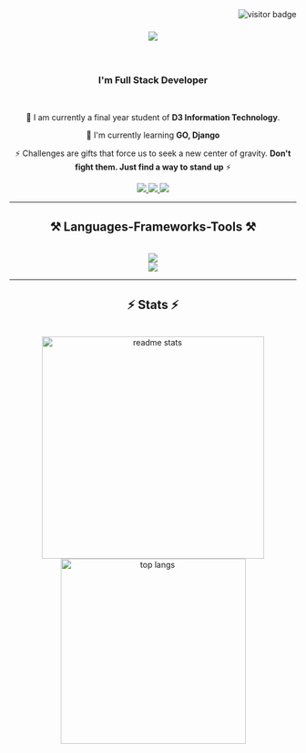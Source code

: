 <img align="right" src="https://visitor-badge.laobi.icu/badge?page_id=samuelsiahaan16.samuelsiahaan16" alt="visitor badge"/>

<h1 align="center">
    <img src="https://readme-typing-svg.herokuapp.com/?font=Righteous&size=35&center=true&vCenter=true&width=500&height=70&duration=4000&lines=Hi+There!+👋;+I'm+Samuel+Siahaan!;" />
</h1>

<br/>

<h3 align="center">I'm Full Stack Developer </h3>

<br/>

<div align="center">
 
 🔭 I am currently a final year student of **D3 Information Technology**.  
 
 🌱 I'm currently learning **GO, Django**
 
 ⚡ 
 Challenges are gifts that force us to seek a new center of gravity. 
 **Don't fight them. Just find a way to stand up** 
 ⚡

 </div>


<div align="center"> 
  <a href="mailto:samysiahaaan@gmail.com">
    <img src="https://img.shields.io/badge/Gmail-333333?style=for-the-badge&logo=gmail&logoColor=red" />
  </a>
  <a href="https://linkedin.com/in/samuelsiahaan16" target="_blank">
    <img src="https://img.shields.io/badge/LinkedIn-0077B5?style=for-the-badge&logo=linkedin&logoColor=white" target="_blank" />
  </a>
  <a href="https://samuelsiahaan.detimel.org" target="_blank">
     <img src="https://img.shields.io/badge/Portfolio-FF5722?style=for-the-badge&logo=todoist&logoColor=white" target="_blank" /> <!-- sqlite, safari, google-chrome are other good icon options -->
  </a>
</div>

 <hr/>

 <h2 align="center">⚒️ Languages-Frameworks-Tools ⚒️</h2>
<br/>
<div align="center">
    <img src="https://skillicons.dev/icons?i=html,css,javascript,vscode,github,figma,bootstrap" />
    <br/>
    <img src="https://skillicons.dev/icons?i=php,python,c,mysql,git,java,laravel,postman" /><br>
</div>

<hr/>

<h2 align="center">⚡ Stats ⚡</h2>
<br>
<div align=center> 
  <img width=390 src="https://github-readme-stats.vercel.app/api?username=samuelsiahaan16&count_private=true&show_icons=true&theme=react&rank_icon=github&border_radius=10" alt="readme stats" />
  <br/>
  <img width=325 align="center" src="https://github-readme-stats.vercel.app/api/top-langs/?username=samuelsiahaan16&hide=HTML&langs_count=8&layout=compact&theme=react&border_radius=10&size_weight=0.5&count_weight=0.5&exclude_repo=github-readme-stats" alt="top langs" />
</div>
